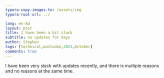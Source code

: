 ```yaml
---
typora-copy-images-to: /assets/img
typora-root-url: ../

lang: en-AU
layout: post
title: I have been a bit slack
subtitle: no updates for days
author: Stephen
tags: [technical,mastodon,2023,October]
comments: true
---
```


I have been very slack with updates recently, and there is multiple reasons and no reasons at the same time.
